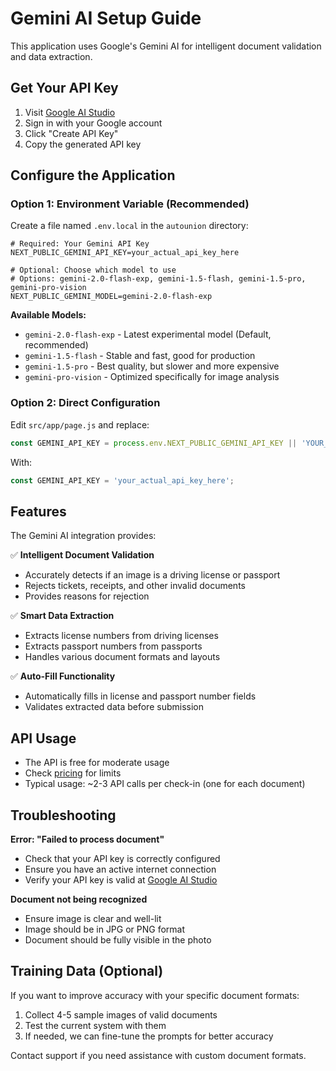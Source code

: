 # Gemini AI Setup Guide

This application uses Google's Gemini AI for intelligent document validation and data extraction.

## Get Your API Key

1. Visit [Google AI Studio](https://makersuite.google.com/app/apikey)
2. Sign in with your Google account
3. Click "Create API Key"
4. Copy the generated API key

## Configure the Application

### Option 1: Environment Variable (Recommended)

Create a file named `.env.local` in the `autounion` directory:

```env
# Required: Your Gemini API Key
NEXT_PUBLIC_GEMINI_API_KEY=your_actual_api_key_here

# Optional: Choose which model to use
# Options: gemini-2.0-flash-exp, gemini-1.5-flash, gemini-1.5-pro, gemini-pro-vision
NEXT_PUBLIC_GEMINI_MODEL=gemini-2.0-flash-exp
```

**Available Models:**
- `gemini-2.0-flash-exp` - Latest experimental model (Default, recommended)
- `gemini-1.5-flash` - Stable and fast, good for production
- `gemini-1.5-pro` - Best quality, but slower and more expensive
- `gemini-pro-vision` - Optimized specifically for image analysis

### Option 2: Direct Configuration

Edit `src/app/page.js` and replace:

```javascript
const GEMINI_API_KEY = process.env.NEXT_PUBLIC_GEMINI_API_KEY || 'YOUR_API_KEY_HERE';
```

With:

```javascript
const GEMINI_API_KEY = 'your_actual_api_key_here';
```

## Features

The Gemini AI integration provides:

✅ **Intelligent Document Validation**
- Accurately detects if an image is a driving license or passport
- Rejects tickets, receipts, and other invalid documents
- Provides reasons for rejection

✅ **Smart Data Extraction**
- Extracts license numbers from driving licenses
- Extracts passport numbers from passports
- Handles various document formats and layouts

✅ **Auto-Fill Functionality**
- Automatically fills in license and passport number fields
- Validates extracted data before submission

## API Usage

- The API is free for moderate usage
- Check [pricing](https://ai.google.dev/pricing) for limits
- Typical usage: ~2-3 API calls per check-in (one for each document)

## Troubleshooting

**Error: "Failed to process document"**
- Check that your API key is correctly configured
- Ensure you have an active internet connection
- Verify your API key is valid at [Google AI Studio](https://makersuite.google.com/app/apikey)

**Document not being recognized**
- Ensure image is clear and well-lit
- Image should be in JPG or PNG format
- Document should be fully visible in the photo

## Training Data (Optional)

If you want to improve accuracy with your specific document formats:

1. Collect 4-5 sample images of valid documents
2. Test the current system with them
3. If needed, we can fine-tune the prompts for better accuracy

Contact support if you need assistance with custom document formats.

